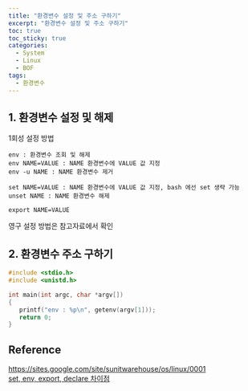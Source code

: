 ```yaml
---
title: "환경변수 설정 및 주소 구하기"
excerpt: "환경변수 설정 및 주소 구하기"
toc: true
toc_sticky: true
categories:
  - System
  - Linux
  - BOF
tags:
  - 환경변수
---
```


## 1. 환경변수 설정 및 해제
1회성 설정 방법
```
env : 환경변수 조회 및 해제
env NAME=VALUE : NAME 환경변수에 VALUE 값 지정
env -u NAME : NAME 환경변수 제거
```
```
set NAME=VALUE : NAME 환경변수에 VALUE 값 지정, bash 에선 set 생략 가능
unset NAME : NAME 환경변수 해제
```
```
export NAME=VALUE 
```
영구 설정 방법은 참고자료에서 확인

## 2. 환경변수 주소 구하기
```c
#include <stdio.h>
#include <unistd.h>

int main(int argc, char *argv[])
{
   printf("env : %p\n", getenv(argv[1]));
   return 0;
}
```

## Reference
<a href="https://sites.google.com/site/sunitwarehouse/os/linux/0001" target="_blank">https://sites.google.com/site/sunitwarehouse/os/linux/0001</a>  
<a href="https://hashcode.co.kr/questions/1893/%EB%A6%AC%EB%88%85%EC%8A%A4-%ED%99%98%EA%B2%BD%EB%B3%80%EC%88%98-%EC%84%A4%EC%A0%95%ED%95%A0-%EB%95%8C-env-set-export-declare" target="_blank">set, env, export, declare 차이점</a>  

